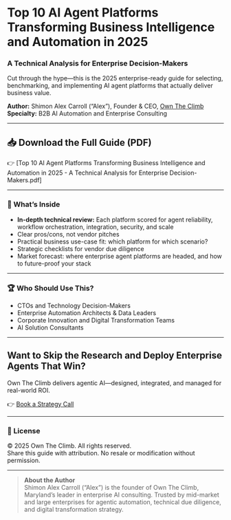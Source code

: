# Top 10 AI Agent Platforms Transforming Business Intelligence and Automation in 2025

### A Technical Analysis for Enterprise Decision-Makers

Cut through the hype—this is the 2025 enterprise-ready guide for selecting, benchmarking, and implementing AI agent platforms that actually deliver business value.

**Author:** Shimon Alex Carroll (“Alex”), Founder & CEO, [Own The Climb](https://www.owntheclimb.com)  
**Specialty:** B2B AI Automation and Enterprise Consulting

---

## 📥 Download the Full Guide (PDF)

👉 [Top 10 AI Agent Platforms Transforming Business Intelligence and Automation in 2025 - A Technical Analysis for Enterprise Decision-Makers.pdf]

---

### 🚀 What’s Inside

- **In-depth technical review:** Each platform scored for agent reliability, workflow orchestration, integration, security, and scale
- Clear pros/cons, not vendor pitches
- Practical business use-case fit: which platform for which scenario?
- Strategic checklists for vendor due diligence
- Market forecast: where enterprise agent platforms are headed, and how to future-proof your stack

---

### 🏆 Who Should Use This?

- CTOs and Technology Decision-Makers
- Enterprise Automation Architects & Data Leaders
- Corporate Innovation and Digital Transformation Teams
- AI Solution Consultants

---

## Want to Skip the Research and Deploy Enterprise Agents That Win?

Own The Climb delivers agentic AI—designed, integrated, and managed for real-world ROI.

👉 [Book a Strategy Call](https://owntheclimb.com/appointment)

---

### 🔗 License

© 2025 Own The Climb. All rights reserved.  
Share this guide with attribution. No resale or modification without permission.

---

> **About the Author**  
> Shimon Alex Carroll (“Alex”) is the founder of Own The Climb, Maryland’s leader in enterprise AI consulting. Trusted by mid-market and large enterprises for agentic automation, technical due diligence, and digital transformation strategy.
